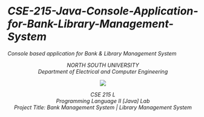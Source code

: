 # <i>CSE-215-Java-Console-Application-for-Bank-Library-Management-System
Console based application for Bank &amp; Library Management System</i> 

<p align="center">
   <i>NORTH SOUTH UNIVERSITY<br>
   Department of Electrical and Computer Engineering</i>
<p>
<p align="center">
  <img src="https://user-images.githubusercontent.com/63312173/169691760-a83acee4-4afd-424a-a34a-986a9d5e06c6.png">
</p>
<p align="center">
   <i>CSE 215 L<br>
   Programming Language II [Java] Lab<br>
   Project Title: Bank Management System | Library Management System</i><br>
 <p>
